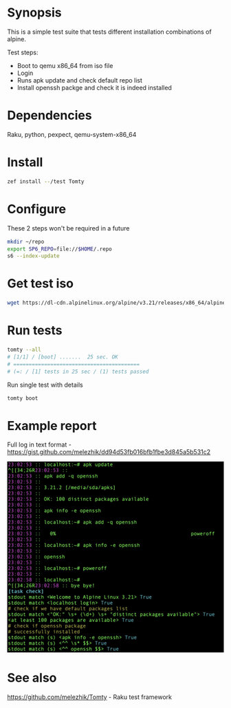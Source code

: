 # Synopsis

This is a simple test suite that tests different installation combinations of alpine.

Test steps:

* Boot to qemu x86_64 from iso file
* Login
* Runs apk update and check default repo list
* Install openssh packge and check it is indeed installed

# Dependencies

Raku, python, pexpect, qemu-system-x86_64 

# Install

```bash
zef install --/test Tomty
```

# Configure

These 2 steps won't be required in a future

```bash
mkdir ~/repo
export SP6_REPO=file://$HOME/.repo
s6 --index-update
```

# Get test iso

```bash
wget https://dl-cdn.alpinelinux.org/alpine/v3.21/releases/x86_64/alpine-standard-3.21.2-x86_64.iso
```

# Run tests

```bash
tomty --all 
# [1/1] / [boot] .......  25 sec. OK
# =========================================
# (=: / [1] tests in 25 sec / (1) tests passed
```

Run single test with details

```bash
tomty boot
```

# Example report

Full log in text format - https://gist.github.com/melezhik/dd94d53fb016bfb1fbe3d845a5b531c2

![report](report2.jpeg)

# See also

https://github.com/melezhik/Tomty - Raku test framework

